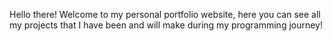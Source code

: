 Hello there!
Welcome to my personal portfolio website, here you can see all my projects that I have been and will make during my programming journey!

